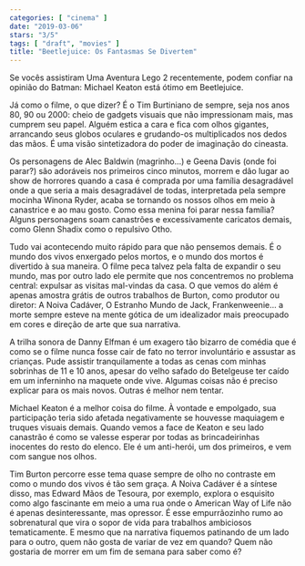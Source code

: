 ```yaml
---
categories: [ "cinema" ]
date: "2019-03-06"
stars: "3/5"
tags: [ "draft", "movies" ]
title: "Beetlejuice: Os Fantasmas Se Divertem"
---
```

Se vocês assistiram Uma Aventura Lego 2 recentemente, podem confiar na
opinião do Batman: Michael Keaton está ótimo em Beetlejuice.

Já como o filme, o que dizer? É o Tim Burtiniano de sempre, seja nos
anos 80, 90 ou 2000: cheio de gadgets visuais que não impressionam mais,
mas cumprem seu papel. Alguém estica a cara e fica com olhos gigantes,
arrancando seus globos oculares e grudando-os multiplicados nos dedos das
mãos. É uma visão sintetizadora do poder de imaginação do cineasta.

Os personagens de Alec Baldwin (magrinho...) e Geena Davis (onde foi
parar?) são adoráveis nos primeiros cinco minutos, morrem e dão
lugar ao show de horrores quando a casa é comprada por uma família
desagradável onde a que seria a mais desagradável de todas, interpretada
pela sempre mocinha Winona Ryder, acaba se tornando os nossos olhos
em meio à canastrice e ao mau gosto. Como essa menina foi parar nessa
família? Alguns personagens soam canastrões e excessivamente caricatos
demais, como Glenn Shadix como o repulsivo Otho.

Tudo vai acontecendo muito rápido para que não pensemos demais. É o
mundo dos vivos enxergado pelos mortos, e o mundo dos mortos é divertido
à sua maneira. O filme peca talvez pela falta de expandir o seu mundo,
mas por outro lado ele permite que nos concentremos no problema central:
expulsar as visitas mal-vindas da casa. O que vemos do além é apenas
amostra grátis de outros trabalhos de Burton, como produtor ou diretor:
A Noiva Cadáver, O Estranho Mundo de Jack, Frankenweenie... a morte
sempre esteve na mente gótica de um idealizador mais preocupado em
cores e direção de arte que sua narrativa.

A trilha sonora de Danny Elfman é um exagero tão bizarro de comédia
que é como se o filme nunca fosse cair de fato no terror involuntário e
assustar as crianças. Pude assistir tranquilamente a todas as cenas com
minhas sobrinhas de 11 e 10 anos, apesar do velho safado do Betelgeuse
ter caído em um inferninho na maquete onde vive. Algumas coisas não
é preciso explicar para os mais novos. Outras é melhor nem tentar.

Michael Keaton é a melhor coisa do filme. À vontade e empolgado, sua
participação teria sido afetada negativamente se houvesse maquiagem
e truques visuais demais. Quando vemos a face de Keaton e seu lado
canastrão é como se valesse esperar por todas as brincadeirinhas
inocentes do resto do elenco. Ele é um anti-herói, um dos primeiros,
e vem com sangue nos olhos.

Tim Burton percorre esse tema quase sempre de olho no contraste em como
o mundo dos vivos é tão sem graça. A Noiva Cadáver é a síntese
disso, mas Edward Mãos de Tesoura, por exemplo, explora o esquisito
como algo fascinante em meio a uma rua onde o American Way of Life
não é apenas desinteressante, mas opressor. É esse empurrãozinho
rumo ao sobrenatural que vira o sopor de vida para trabalhos ambiciosos
tematicamente. E mesmo que na narrativa fiquemos patinando de um lado
para o outro, quem não gosta de variar de vez em quando? Quem não
gostaria de morrer em um fim de semana para saber como é?

